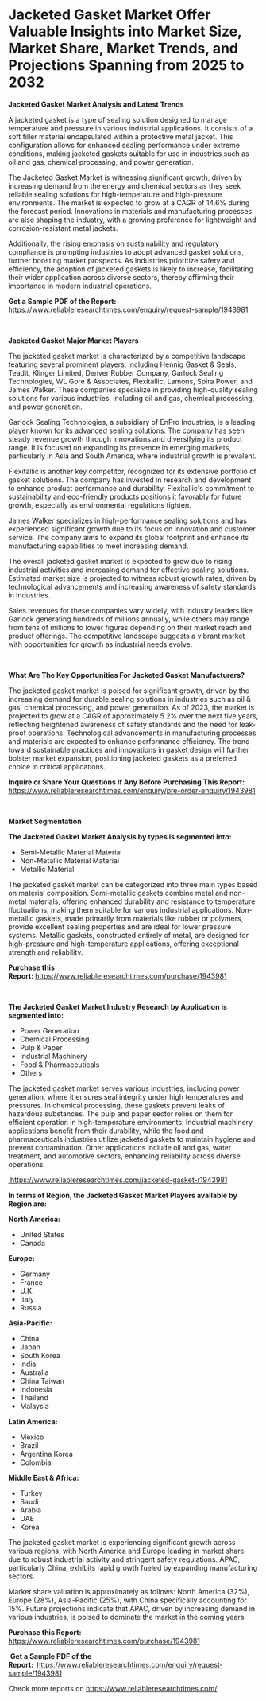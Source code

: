 <p><h1>Jacketed Gasket Market Offer Valuable Insights into Market Size, Market Share, Market Trends, and Projections Spanning from 2025 to 2032</h1></p><p><strong>Jacketed Gasket Market Analysis and Latest Trends</strong></p>
<p><p>A jacketed gasket is a type of sealing solution designed to manage temperature and pressure in various industrial applications. It consists of a soft filler material encapsulated within a protective metal jacket. This configuration allows for enhanced sealing performance under extreme conditions, making jacketed gaskets suitable for use in industries such as oil and gas, chemical processing, and power generation.</p><p>The Jacketed Gasket Market is witnessing significant growth, driven by increasing demand from the energy and chemical sectors as they seek reliable sealing solutions for high-temperature and high-pressure environments. The market is expected to grow at a CAGR of 14.6% during the forecast period. Innovations in materials and manufacturing processes are also shaping the industry, with a growing preference for lightweight and corrosion-resistant metal jackets.</p><p>Additionally, the rising emphasis on sustainability and regulatory compliance is prompting industries to adopt advanced gasket solutions, further boosting market prospects. As industries prioritize safety and efficiency, the adoption of jacketed gaskets is likely to increase, facilitating their wider application across diverse sectors, thereby affirming their importance in modern industrial operations.</p></p>
<p><strong>Get a Sample PDF of the Report:&nbsp;</strong> <a href="https://www.reliableresearchtimes.com/enquiry/request-sample/1943981?utm_campaign=2267&utm_medium=2&utm_source=Github&utm_content=ia&utm_term=31032025&utm_id=jacketed-gasket">https://www.reliableresearchtimes.com/enquiry/request-sample/1943981</a></p>
<p>&nbsp;</p>
<p><strong>Jacketed Gasket Major Market Players</strong></p>
<p><p>The jacketed gasket market is characterized by a competitive landscape featuring several prominent players, including Hennig Gasket & Seals, Teadit, Klinger Limited, Denver Rubber Company, Garlock Sealing Technologies, WL Gore & Associates, Flexitallic, Lamons, Spira Power, and James Walker. These companies specialize in providing high-quality sealing solutions for various industries, including oil and gas, chemical processing, and power generation.</p><p>Garlock Sealing Technologies, a subsidiary of EnPro Industries, is a leading player known for its advanced sealing solutions. The company has seen steady revenue growth through innovations and diversifying its product range. It is focused on expanding its presence in emerging markets, particularly in Asia and South America, where industrial growth is prevalent.</p><p>Flexitallic is another key competitor, recognized for its extensive portfolio of gasket solutions. The company has invested in research and development to enhance product performance and durability. Flexitallic's commitment to sustainability and eco-friendly products positions it favorably for future growth, especially as environmental regulations tighten.</p><p>James Walker specializes in high-performance sealing solutions and has experienced significant growth due to its focus on innovation and customer service. The company aims to expand its global footprint and enhance its manufacturing capabilities to meet increasing demand.</p><p>The overall jacketed gasket market is expected to grow due to rising industrial activities and increasing demand for effective sealing solutions. Estimated market size is projected to witness robust growth rates, driven by technological advancements and increasing awareness of safety standards in industries.</p><p>Sales revenues for these companies vary widely, with industry leaders like Garlock generating hundreds of millions annually, while others may range from tens of millions to lower figures depending on their market reach and product offerings. The competitive landscape suggests a vibrant market with opportunities for growth as industrial needs evolve.</p></p>
<p>&nbsp;</p>
<p><strong>What Are The Key Opportunities For Jacketed Gasket Manufacturers?</strong></p>
<p><p>The jacketed gasket market is poised for significant growth, driven by the increasing demand for durable sealing solutions in industries such as oil & gas, chemical processing, and power generation. As of 2023, the market is projected to grow at a CAGR of approximately 5.2% over the next five years, reflecting heightened awareness of safety standards and the need for leak-proof operations. Technological advancements in manufacturing processes and materials are expected to enhance performance efficiency. The trend toward sustainable practices and innovations in gasket design will further bolster market expansion, positioning jacketed gaskets as a preferred choice in critical applications.</p></p>
<p><strong>Inquire or Share Your Questions If Any Before Purchasing This Report:</strong> <a href="https://www.reliableresearchtimes.com/enquiry/pre-order-enquiry/1943981?utm_campaign=2267&utm_medium=2&utm_source=Github&utm_content=ia&utm_term=31032025&utm_id=jacketed-gasket">https://www.reliableresearchtimes.com/enquiry/pre-order-enquiry/1943981</a></p>
<p>&nbsp;</p>
<p><strong>Market Segmentation</strong></p>
<p><strong>The Jacketed Gasket Market Analysis by types is segmented into:</strong></p>
<p><ul><li>Semi-Metallic Material Material</li><li>Non-Metallic Material Material</li><li>Metallic Material</li></ul></p>
<p><p>The jacketed gasket market can be categorized into three main types based on material composition. Semi-metallic gaskets combine metal and non-metal materials, offering enhanced durability and resistance to temperature fluctuations, making them suitable for various industrial applications. Non-metallic gaskets, made primarily from materials like rubber or polymers, provide excellent sealing properties and are ideal for lower pressure systems. Metallic gaskets, constructed entirely of metal, are designed for high-pressure and high-temperature applications, offering exceptional strength and reliability.</p></p>
<p><strong>Purchase this Report:&nbsp;</strong><a href="https://www.reliableresearchtimes.com/purchase/1943981?utm_campaign=2267&utm_medium=2&utm_source=Github&utm_content=ia&utm_term=31032025&utm_id=jacketed-gasket">https://www.reliableresearchtimes.com/purchase/1943981</a></p>
<p>&nbsp;</p>
<p><strong>The Jacketed Gasket Market Industry Research by Application is segmented into:</strong></p>
<p><ul><li>Power Generation</li><li>Chemical Processing</li><li>Pulp & Paper</li><li>Industrial Machinery</li><li>Food & Pharmaceuticals</li><li>Others</li></ul></p>
<p><p>The jacketed gasket market serves various industries, including power generation, where it ensures seal integrity under high temperatures and pressures. In chemical processing, these gaskets prevent leaks of hazardous substances. The pulp and paper sector relies on them for efficient operation in high-temperature environments. Industrial machinery applications benefit from their durability, while the food and pharmaceuticals industries utilize jacketed gaskets to maintain hygiene and prevent contamination. Other applications include oil and gas, water treatment, and automotive sectors, enhancing reliability across diverse operations.</p></p>
<p><a href="https://www.reliableresearchtimes.com/jacketed-gasket-r1943981?utm_campaign=2267&utm_medium=2&utm_source=Github&utm_content=ia&utm_term=31032025&utm_id=jacketed-gasket">&nbsp;https://www.reliableresearchtimes.com/jacketed-gasket-r1943981</a></p>
<p><strong>In terms of Region, the Jacketed Gasket Market Players available by Region are:</strong></p>
<p>
    <p> <strong> North America: </strong>
        <ul>
            <li>United States</li>
            <li>Canada</li>
        </ul>
        </p> 
    <p> <strong> Europe: </strong>
        <ul>
            <li>Germany</li>
            <li>France</li>
            <li>U.K.</li>
            <li>Italy</li>
            <li>Russia</li>
        </ul>
        </p> 
    <p> <strong> Asia-Pacific: </strong>
        <ul>
            <li>China</li>
            <li>Japan</li>
            <li>South Korea</li>
            <li>India</li>
            <li>Australia</li>
            <li>China Taiwan</li>
            <li>Indonesia</li>
            <li>Thailand</li>
            <li>Malaysia</li>
        </ul>
        </p> 
    <p> <strong> Latin America: </strong>
        <ul>
            <li>Mexico</li>
            <li>Brazil</li>
            <li>Argentina Korea</li>
            <li>Colombia</li>
        </ul>
        </p> 
    <p> <strong> Middle East & Africa: </strong>
        <ul>
            <li>Turkey</li>
            <li>Saudi</li>
            <li>Arabia</li>
            <li>UAE</li>
            <li>Korea</li>
        </ul>
    </p>
    </p>
<p><p>The jacketed gasket market is experiencing significant growth across various regions, with North America and Europe leading in market share due to robust industrial activity and stringent safety regulations. APAC, particularly China, exhibits rapid growth fueled by expanding manufacturing sectors. </p><p>Market share valuation is approximately as follows: North America (32%), Europe (28%), Asia-Pacific (25%), with China specifically accounting for 15%. Future projections indicate that APAC, driven by increasing demand in various industries, is poised to dominate the market in the coming years.</p></p>
<p><strong>Purchase this Report: </strong><a href="https://www.reliableresearchtimes.com/purchase/1943981?utm_campaign=2267&utm_medium=2&utm_source=Github&utm_content=ia&utm_term=31032025&utm_id=jacketed-gasket">https://www.reliableresearchtimes.com/purchase/1943981</a></p>
<p>&nbsp;<strong>Get a Sample PDF of the Report:&nbsp;&nbsp;</strong><a href="https://www.reliableresearchtimes.com/enquiry/request-sample/1943981?utm_campaign=2267&utm_medium=2&utm_source=Github&utm_content=ia&utm_term=31032025&utm_id=jacketed-gasket">https://www.reliableresearchtimes.com/enquiry/request-sample/1943981</a></p>
<p><strong></strong></p>
<p>Check more reports on <a href="https://www.reliableresearchtimes.com/?utm_campaign=2267&utm_medium=2&utm_source=Github&utm_content=ia&utm_term=31032025&utm_id=jacketed-gasket">https://www.reliableresearchtimes.com/</a></p>